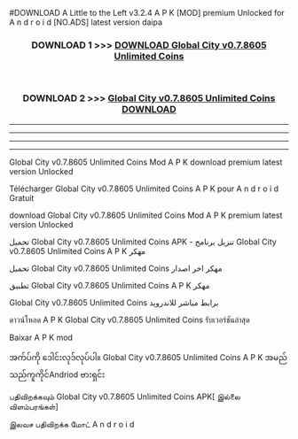 #DOWNLOAD A Little to the Left v3.2.4 A P K [MOD] premium Unlocked for A n d r o i d [NO.ADS] latest version daipa 



<div align="center">

<h3>DOWNLOAD 1 >>> <a href="https://downloadmod1.web.app/?judul=Global City v0.7.8605 Unlimited Coins   ">DOWNLOAD Global City v0.7.8605 Unlimited Coins   </a></h3><br>

<h3>DOWNLOAD 2 >>> <a href="https://downloadmod1.web.app/?judul=Global City v0.7.8605 Unlimited Coins   ">Global City v0.7.8605 Unlimited Coins    DOWNLOAD </a></h3>

</div>


----------------------------------------------------------

----------------------------------------------------------

----------------------------------------------------------

----------------------------------------------------------


Global City v0.7.8605 Unlimited Coins    Mod A P K download premium latest version Unlocked

Télécharger Global City v0.7.8605 Unlimited Coins    A P K pour A n d r o i d Gratuit

download Global City v0.7.8605 Unlimited Coins    Mod A P K premium latest version Unlocked

تحميل Global City v0.7.8605 Unlimited Coins    APK - تنزيل برنامج Global City v0.7.8605 Unlimited Coins    A P K مهكر

تحميل Global City v0.7.8605 Unlimited Coins    مهكر اخر اصدار

تطبيق Global City v0.7.8605 Unlimited Coins    A P K مهكر

Global City v0.7.8605 Unlimited Coins    برابط مباشر للاندرويد

ดาวน์โหลด A P K Global City v0.7.8605 Unlimited Coins    รับเวอร์ชันล่าสุด

Baixar A P K mod

အက်ပ်ကို ဒေါင်းလုဒ်လုပ်ပါ။ Global City v0.7.8605 Unlimited Coins    A P K အမည်သည်ကူကိုင်Andriod ဗားရှင်း

பதிவிறக்கவும் Global City v0.7.8605 Unlimited Coins    APK[ இல்லை விளம்பரங்கள்] 
 
இலவச பதிவிறக்க மோட் A n d r o i d



